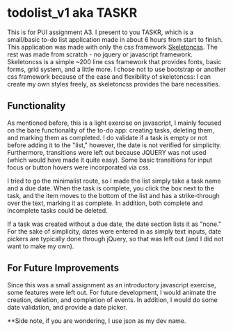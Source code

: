 # todolist_v1 aka TASKR
This is for PUI assignment A3. I present to you TASKR, which is a small/basic to-do list application made in about 6 hours from start to finish. This application was made with only the css framework [Skeletoncss](http://getskeleton.com/). The rest was made from scratch - no jquery or javascript framework. Skeletoncss is a simple ~200 line css framework that provides fonts, basic forms, grid system, and a little more. I chose not to use bootstrap or another css framework because of the ease and flexibility of skeletoncss: I can create my own styles freely, as skeletoncss provides the bare necessities.


## Functionality
As mentioned before, this is a light exercise on javascript, I mainly focused on the bare functionality of the to-do app: creating tasks, deleting them, and marking them as completed. I do validate if a task is empty or not before adding it to the "list," however, the date is not verified for simplicity. Furthermore, transitions were left out because JQUERY was not used (which would have made it quite easy). Some basic transitions for input focus or button hovers were incorporated via css. 

I tried to go the minimalist route, so I made the list simply take a task name and a due date. When the task is complete, you click the box next to the task, and the item moves to the bottom of the list and has a strike-through over the text, marking it as complete. In addition, both complete and incomplete tasks could be deleted. 

If a task was created without a due date, the date section lists it as "none." For the sake of simplicity, dates were entered in as simply text inputs, date pickers are typically done through jQuery, so that was left out (and I did not want to make my own).


## For Future Improvements
Since this was a small assignment as an introductory javascript exercise, some features were left out. For future development, I would animate the creation, deletion, and completion of events. In addition, I would do some date validation, and provide a date picker.


**Side note, if you are wondering, I use json as my dev name.